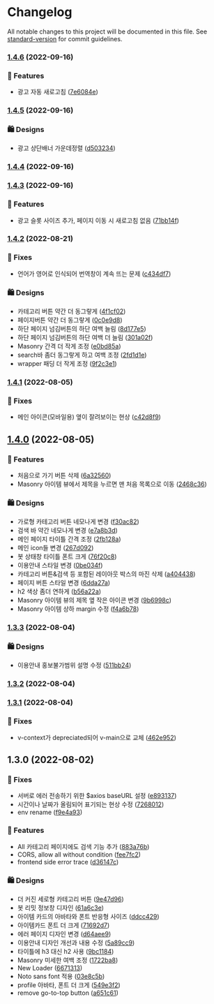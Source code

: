 # Changelog

All notable changes to this project will be documented in this file. See [standard-version](https://github.com/conventional-changelog/standard-version) for commit guidelines.

### [1.4.6](https://github.com/EinYs/nuxt-sn/compare/v1.4.5...v1.4.6) (2022-09-16)


### 🚀 Features

* 광고 자동 새로고침 ([7e6084e](https://github.com/EinYs/nuxt-sn/commit/7e6084e0ed8fb5a7653a8fa03b85db88a0a3fc48))

### [1.4.5](https://github.com/EinYs/nuxt-sn/compare/v1.4.4...v1.4.5) (2022-09-16)


### 🛍 Designs

* 광고 상단배너 가운데정렬 ([d503234](https://github.com/EinYs/nuxt-sn/commit/d5032345327f34e529a6ab77ec12baeb1087a83a))

### [1.4.4](https://github.com/EinYs/nuxt-sn/compare/v1.4.3...v1.4.4) (2022-09-16)

### [1.4.3](https://github.com/EinYs/nuxt-sn/compare/v1.4.2...v1.4.3) (2022-09-16)


### 🚀 Features

* 광고 슬롯 사이즈 추가, 페이지 이동 시 새로고침 없음 ([71bb14f](https://github.com/EinYs/nuxt-sn/commit/71bb14fe496a97491da1c2ad9b66d01b41f9912b))

### [1.4.2](https://github.com/EinYs/nuxt-sn/compare/v1.4.1...v1.4.2) (2022-08-21)


### 🔧 Fixes

* 언어가 영어로 인식되어 번역창이 계속 뜨는 문제 ([c434df7](https://github.com/EinYs/nuxt-sn/commit/c434df7b52162b59786b4ae80f71c132779275f3))


### 🛍 Designs

* 카테고리 버튼 약간 더 동그랗게 ([4f1cf02](https://github.com/EinYs/nuxt-sn/commit/4f1cf02215737e0d505ec23ef940e2835f35df6b))
* 페이지버튼 약간 더 동그랗게 ([0c0e9d8](https://github.com/EinYs/nuxt-sn/commit/0c0e9d8afa14ed1385baa0d97dbc95ff0faef88d))
* 하단 페이지 넘김버튼의 하단 여백 늘림 ([8d177e5](https://github.com/EinYs/nuxt-sn/commit/8d177e543bb99df7dc2a46fc6d650b5a7989d281))
* 하단 페이지 넘김버튼의 하단 여백 더 늘림 ([301a02f](https://github.com/EinYs/nuxt-sn/commit/301a02fd2c39a0d0f1df36a16ac9aa2c36ba00da))
* Masonry 간격 더 작게 조정 ([e0bd85a](https://github.com/EinYs/nuxt-sn/commit/e0bd85a78191f43ac1369b407ea337e424a4f8f9))
* search바 좀더 동그랗게 하고 여백 조정 ([2fd1d1e](https://github.com/EinYs/nuxt-sn/commit/2fd1d1e44176c23cc32d5d8ba8335b4ff79d5903))
* wrapper 패딩 더 작게 조정 ([9f2c3e1](https://github.com/EinYs/nuxt-sn/commit/9f2c3e1ad8fb22a3e47659021e2ae53af195e4a2))

### [1.4.1](https://github.com/EinYs/nuxt-sn/compare/v1.4.0...v1.4.1) (2022-08-05)


### 🔧 Fixes

* 메인 아이콘(모바일용) 옆이 잘려보이는 현상 ([c42d8f9](https://github.com/EinYs/nuxt-sn/commit/c42d8f935fcf0b9ed9ba4af351ca8b275fddda23))

## [1.4.0](https://github.com/EinYs/nuxt-sn/compare/v1.3.3...v1.4.0) (2022-08-05)


### 🚀 Features

* 처음으로 가기 버튼 삭제 ([6a32560](https://github.com/EinYs/nuxt-sn/commit/6a325607017ba0fbd92d2fdc4a312f66db4f82f5))
* Masonry 아이템 뷰에서 제목을 누르면 맨 처음 목록으로 이동 ([2468c36](https://github.com/EinYs/nuxt-sn/commit/2468c36c7cdb5a189471538b5ecc0c7196eda7cc))


### 🛍 Designs

* 가로형 카테고리 버튼 네모나게 변경 ([f30ac82](https://github.com/EinYs/nuxt-sn/commit/f30ac82e97a4b04a7c826b89bf198b51460bba03))
* 검색 바 약간 네모나게 변경 ([e7a8b3d](https://github.com/EinYs/nuxt-sn/commit/e7a8b3d71d505d26c62d662fd3668842e3a54990))
* 메인 페이지 타이틀 간격 조정 ([2fb128a](https://github.com/EinYs/nuxt-sn/commit/2fb128ac7052158855486f5b006f16f95f580715))
* 메인 icon들 변경 ([267d092](https://github.com/EinYs/nuxt-sn/commit/267d092a483114ec6e93c36142fbd65284d6aa17))
* 봇 상태창 타이틀 폰트 크게 ([76f20c8](https://github.com/EinYs/nuxt-sn/commit/76f20c807b066c7ad439956954d1ba5ff0a94a49))
* 이용안내 스타일 변경 ([0be034f](https://github.com/EinYs/nuxt-sn/commit/0be034f21bf57ce138b799b8191bf004ef33569c))
* 카테고리 버튼&검색 등 포함된 레이아웃 박스의 마진 삭제 ([a404438](https://github.com/EinYs/nuxt-sn/commit/a40443849b05d45cc5f1c93ca7b37840e159adae))
* 페이지 버튼 스타일 변경 ([6dda27a](https://github.com/EinYs/nuxt-sn/commit/6dda27aaa1ce3eca5502d5440551ed5d1e16dd9d))
* h2 색상 좀더 연하게 ([b56a22a](https://github.com/EinYs/nuxt-sn/commit/b56a22a748eaa78629f75ef879cdd08d6485bb53))
* Masonry 아이템 뷰의 제목 옆 작은 아이콘 변경 ([9b6998c](https://github.com/EinYs/nuxt-sn/commit/9b6998cb3a14b5fee8bd731b0cfe5b31ad6cc6bb))
* Masonry 아이템 상하 margin 수정 ([f4a6b78](https://github.com/EinYs/nuxt-sn/commit/f4a6b783bee69bb1d6ec3505a446378a0ea3d563))

### [1.3.3](https://github.com/EinYs/nuxt-sn/compare/v1.3.2...v1.3.3) (2022-08-04)


### 🛍 Designs

* 이용안내 홍보불가범위 설명 수정 ([511bb24](https://github.com/EinYs/nuxt-sn/commit/511bb246f6dabb4b1b1e208d28bfda396137e37b))

### [1.3.2](https://github.com/EinYs/nuxt-sn/compare/v1.3.1...v1.3.2) (2022-08-04)

### [1.3.1](https://github.com/EinYs/nuxt-sn/compare/v1.3.0...v1.3.1) (2022-08-04)


### 🔧 Fixes

* v-context가 depreciated되어 v-main으로 교체 ([462e952](https://github.com/EinYs/nuxt-sn/commit/462e95212a4f5c83595988e81a868de5a597e7cd))

## 1.3.0 (2022-08-02)


### 🔧 Fixes

* 서버로 에러 전송하기 위한 $axios baseURL 설정 ([e893137](https://github.com/EinYs/nuxt-sn/commit/e893137de2ba9937d898b1b5335df6407259bdd8))
* 시간이나 날짜가 올림되어 표기되는 현상 수정 ([7268012](https://github.com/EinYs/nuxt-sn/commit/7268012113b614c6783cb386dfb4e9563db01d19))
* env rename ([f9e4a93](https://github.com/EinYs/nuxt-sn/commit/f9e4a932aec81aa3ea00454431107d8c1468abbc))


### 🚀 Features

* All 카테고리 페이지에도 검색 기능 추가 ([883a76b](https://github.com/EinYs/nuxt-sn/commit/883a76b17057ba3c4790c7d57bb652258a7a73cf))
* CORS, allow all without condition ([fee7fc2](https://github.com/EinYs/nuxt-sn/commit/fee7fc2bfa547eae23a8efa98fa101d22ad7ca5d))
* frontend side error trace ([d36147c](https://github.com/EinYs/nuxt-sn/commit/d36147cbe1448f0a68dbc1c70f204e128e3d2dd3))


### 🛍 Designs

* 더 커진 세로형 카테고리 버튼 ([9e47d96](https://github.com/EinYs/nuxt-sn/commit/9e47d968dd062f052de6a82e141460fe5d6dec0f))
* 봇 리밋 정보창 디자인 ([61a6c3e](https://github.com/EinYs/nuxt-sn/commit/61a6c3e63346386d7c40b5c1572bd7b48a9b251e))
* 아이템 카드의 아바타와 폰트 반응형 사이즈 ([ddcc429](https://github.com/EinYs/nuxt-sn/commit/ddcc429fbeb81bfe2f488c6a6c646d0fb962fb68))
* 아이템카드  폰트 더 크게 ([71692d7](https://github.com/EinYs/nuxt-sn/commit/71692d7d80298db06c9bb60d9f106385fe0c7cc1))
* 에러 페이지 디자인 변경 ([d64aee9](https://github.com/EinYs/nuxt-sn/commit/d64aee9b725542357d8b24253f8d8c95d5baa25e))
* 이용안내 디자인 개선과 내용 수정 ([5a89cc9](https://github.com/EinYs/nuxt-sn/commit/5a89cc9648bc2f89ed8749b9d130af7d3e3a080c))
* 타이틀에 h3 대신 h2 사용 ([9bc1184](https://github.com/EinYs/nuxt-sn/commit/9bc11843c07d0030fa2bac16cb6b2e6a7353220e))
* Masonry 미세한 여백 조정 ([1722ba8](https://github.com/EinYs/nuxt-sn/commit/1722ba81bb03c7416748c0527dd13bd876bb68ff))
* New Loader ([6671313](https://github.com/EinYs/nuxt-sn/commit/66713130a82c5ed26a5f065218c2ffac9ea08042))
* Noto sans font 적용 ([03e8c5b](https://github.com/EinYs/nuxt-sn/commit/03e8c5b1902531afc965b4df4953092a40914525))
* profile 아바타, 폰트 더 크게 ([549e3f2](https://github.com/EinYs/nuxt-sn/commit/549e3f27fa21bfad9318069149ce661991cb7479))
* remove go-to-top button ([a651c61](https://github.com/EinYs/nuxt-sn/commit/a651c6114fae3122f44b619867e6f8a383d333bb))
